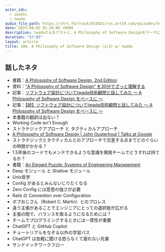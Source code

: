 ```yaml
---
actor_ids:
  - iwashi
  - twada
audio_file_path: https://chrt.fm/track/D33GD1/rss.art19.com/episodes/549436ca-e9b9-4fa3-8ad3-427898f9e2f9.mp3
date: 2023-08-02 01:29:00 +0900
description: twadaさんをゲストに、A Philosophy of Software Designをテーマに色々と語っていただいたエピソードです。
duration: "57:05"
layout: article
title: 100. A Philosophy of Software Design (1/3) w/ twada
---
```


## 話したネタ

- 書籍：[A Philosophy of Software Design, 2nd Edition](https://amzn.to/3KmsG3p)
- 資料：[“A Philosophy of Software Design” を30分でざっと理解する](https://speakerdeck.com/iwashi86/understand-roughly-philosophy-of-software-design-in-30-minutes)
- 記事：[ソフトウェア設計についてtwada技術顧問と話してみた 〜 A Philosophy of Software Design をベースに 〜](https://engineers.ntt.com/entry/2022/05/23/083118)
- 記事：[【続】ソフトウェア設計についてtwada技術顧問と話してみた 〜 A Philosophy of Software Design をベースに 〜](https://engineers.ntt.com/entry/2022/07/06/084307)
- 本書籍の翻訳は出ない？
- Working Code isn't Enough
- ストラテジックアプローチ と タクティカルアプローチ
- [A Philosophy of Software Design | John Ousterhout | Talks at Google](https://www.youtube.com/watch?v=bmSAYlu0NcY) 
- ストラテジックとタクティカルとのアプローチで交差する点までどのぐらいの時間がかかる？
- 1.5年後のコードでもメンテできるような意識を開発チームでどうすれば持てるか？
- 書籍：[An Elegant Puzzle: Systems of Engineering Management](https://amzn.to/3KmzuOo)
- Deep モジュール と Shallow モジュール
- Unix哲学
- Config があるとみんないじりたくなる
- Zero Config には意思の強さが必要
- Rails の Convention over Configuration
- ボブおじさん（Robert C. Martin）とのプロレス
- 違う主張があることでエンジニアにとっての選択肢が広がる
- 主張の間で、バランスを取るようになるためには？
- チームでプログラミングするときには一貫性が重要
- ChatGPT と GitHub Copilot
- チュートリアルをなぞる以外の学習パス
- ChatGPT は気軽に聞ける怒らなくて疲れない先輩
- サンドイッチワークフロー